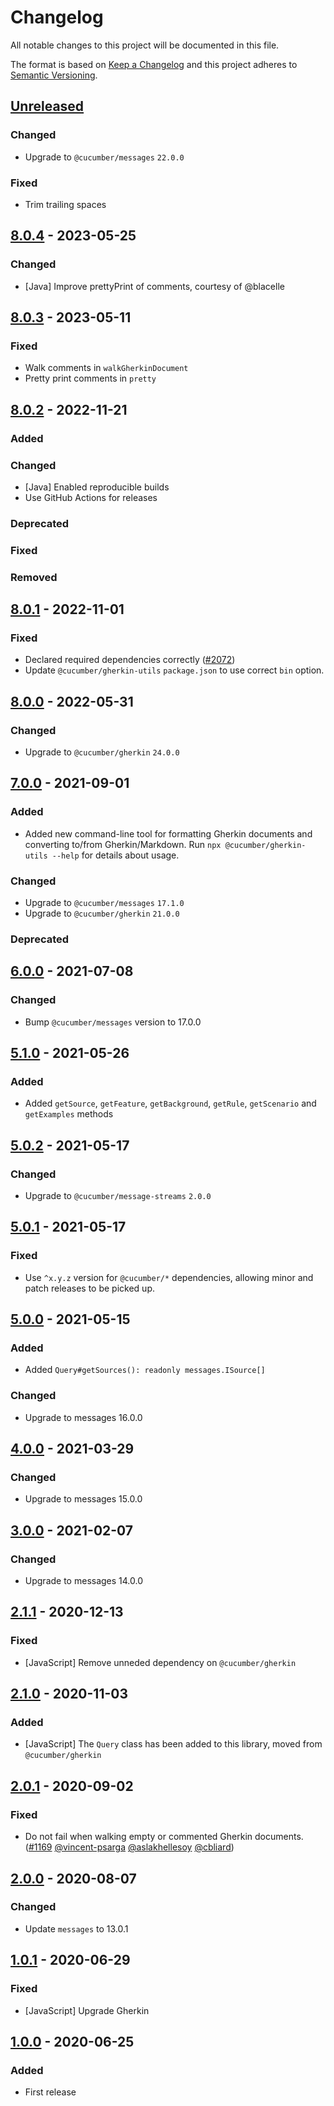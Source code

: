 # Changelog

All notable changes to this project will be documented in this file.

The format is based on [Keep a Changelog](http://keepachangelog.com/)
and this project adheres to [Semantic Versioning](http://semver.org/).

## [Unreleased]

### Changed
- Upgrade to `@cucumber/messages` `22.0.0`

### Fixed
- Trim trailing spaces

## [8.0.4] - 2023-05-25
### Changed
- [Java] Improve prettyPrint of comments, courtesy of @blacelle

## [8.0.3] - 2023-05-11
### Fixed
- Walk comments in `walkGherkinDocument`
- Pretty print comments in `pretty`

## [8.0.2] - 2022-11-21
### Added

### Changed
- [Java] Enabled reproducible builds
- Use GitHub Actions for releases

### Deprecated

### Fixed

### Removed

## [8.0.1] - 2022-11-01
### Fixed
- Declared required dependencies correctly ([#2072](https://github.com/cucumber/common/pull/2072))
- Update `@cucumber/gherkin-utils` `package.json` to use correct `bin` option.

## [8.0.0] - 2022-05-31
### Changed
- Upgrade to `@cucumber/gherkin` `24.0.0`

## [7.0.0] - 2021-09-01
### Added
- Added new command-line tool for formatting Gherkin documents and converting to/from Gherkin/Markdown.
Run `npx @cucumber/gherkin-utils --help` for details about usage.

### Changed
- Upgrade to `@cucumber/messages` `17.1.0`
- Upgrade to `@cucumber/gherkin` `21.0.0`

### Deprecated

## [6.0.0] - 2021-07-08
### Changed
- Bump `@cucumber/messages` version to 17.0.0

## [5.1.0] - 2021-05-26
### Added
- Added `getSource`, `getFeature`, `getBackground`, `getRule`, `getScenario` and `getExamples` methods

## [5.0.2] - 2021-05-17
### Changed
- Upgrade to `@cucumber/message-streams` `2.0.0`

## [5.0.1] - 2021-05-17
### Fixed
- Use `^x.y.z` version for `@cucumber/*` dependencies, allowing minor and patch releases to be picked up.

## [5.0.0] - 2021-05-15
### Added
- Added `Query#getSources(): readonly messages.ISource[]`

### Changed
- Upgrade to messages 16.0.0

## [4.0.0] - 2021-03-29
### Changed
- Upgrade to messages 15.0.0

## [3.0.0] - 2021-02-07
### Changed
- Upgrade to messages 14.0.0

## [2.1.1] - 2020-12-13
### Fixed
- [JavaScript] Remove unneded dependency on `@cucumber/gherkin`

## [2.1.0] - 2020-11-03
### Added
- [JavaScript] The `Query` class has been added to this library, moved from `@cucumber/gherkin`

## [2.0.1] - 2020-09-02
### Fixed
- Do not fail when walking empty or commented Gherkin documents.
([#1169](https://github.com/cucumber/cucumber/pull/1169)
[@vincent-psarga](https://github.com/vincent-psarga)
[@aslakhellesoy](https://github.com/aslakhellesoy)
[@cbliard](https://github.com/cbliard))

## [2.0.0] - 2020-08-07
### Changed
- Update `messages` to 13.0.1

## [1.0.1] - 2020-06-29
### Fixed
- [JavaScript] Upgrade Gherkin

## [1.0.0] - 2020-06-25
### Added
- First release

[Unreleased]: https://github.com/cucumber/gherkin-utils/compare/v8.0.4...main
[8.0.4]: https://github.com/cucumber/gherkin-utils/compare/v8.0.3...main
[8.0.3]: https://github.com/cucumber/gherkin-utils/compare/v8.0.2...main
[8.0.2]: https://github.com/cucumber/gherkin-utils/compare/v8.0.1...main
[8.0.1]: https://github.com/cucumber/gherkin-utils/compare/v8.0.0...v8.0.1
[8.0.0]: https://github.com/cucumber/gherkin-utils/compare/v7.0.0...v8.0.0
[7.0.0]: https://github.com/cucumber/gherkin-utils/compare/v6.0.0...v7.0.0
[6.0.0]: https://github.com/cucumber/gherkin-utils/compare/v5.1.0...v6.0.0
[5.1.0]: https://github.com/cucumber/gherkin-utils/compare/v5.0.2...v5.1.0
[5.0.2]: https://github.com/cucumber/gherkin-utils/compare/v5.0.1...v5.0.2
[5.0.1]: https://github.com/cucumber/gherkin-utils/compare/v5.0.0...v5.0.1
[5.0.0]: https://github.com/cucumber/gherkin-utils/compare/v4.0.0...v5.0.0
[4.0.0]: https://github.com/cucumber/gherkin-utils/compare/v3.0.0...v4.0.0
[3.0.0]: https://github.com/cucumber/gherkin-utils/compare/v2.1.1...v3.0.0
[2.1.1]: https://github.com/cucumber/gherkin-utils/compare/v2.1.0...v2.1.1
[2.1.0]: https://github.com/cucumber/gherkin-utils/compare/v2.0.1...v2.1.0
[2.0.1]: https://github.com/cucumber/gherkin-utils/compare/v2.0.0...v2.0.1
[2.0.0]: https://github.com/cucumber/gherkin-utils/compare/v1.0.1...v2.0.0
[1.0.1]: https://github.com/cucumber/gherkin-utils/compare/v1.0.0...v1.0.1
[1.0.0]: https://github.com/cucumber/gherkin-utils/compare/v1.0.0
